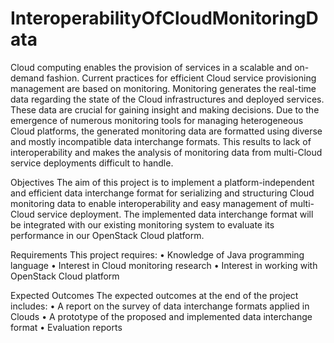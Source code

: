 # InteroperabilityOfCloudMonitoringData

Cloud computing enables the provision of services in a scalable and on-demand fashion. Current practices for efficient Cloud service provisioning management are based on monitoring. Monitoring generates the real-time data regarding the state of the Cloud infrastructures and deployed services. These data are crucial for gaining insight and making decisions. Due to the emergence of numerous monitoring tools for managing heterogeneous Cloud platforms, the generated monitoring data are formatted using diverse and mostly incompatible data interchange formats. This results to lack of interoperability and makes the analysis of monitoring data from multi-Cloud service deployments difficult to handle.

Objectives The aim of this project is to implement a platform-independent and efficient data interchange format for serializing and structuring Cloud monitoring data to enable interoperability and easy management of multi-Cloud service deployment. The implemented data interchange format will be integrated with our existing monitoring system to evaluate its performance in our OpenStack Cloud platform.

Requirements This project requires: •	Knowledge of Java programming language •	Interest in Cloud monitoring research •	Interest in working with OpenStack Cloud platform

Expected Outcomes The expected outcomes at the end of the project includes: •	A report on the survey of data interchange formats applied in Clouds •	A prototype of the proposed and implemented data interchange format •	Evaluation reports
